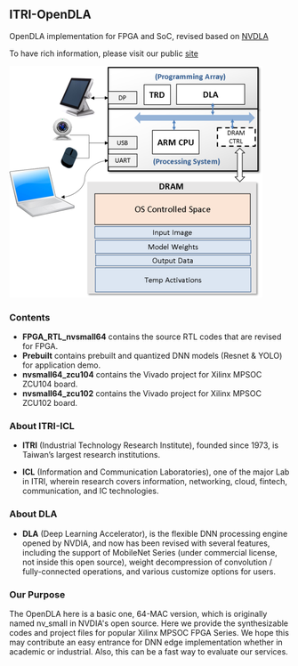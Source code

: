 ## ITRI-OpenDLA 
OpenDLA implementation for FPGA and SoC, revised based on [NVDLA](http://nvdla.org/index.html)

To have rich information, please visit our public [site](https://sites.google.com/view/itri-icl-dla/)

![](FPGA_System.png)

### Contents
- **FPGA_RTL\_nvsmall64** contains the source RTL codes that are revised for FPGA.
- **Prebuilt** contains prebuilt and quantized DNN models (Resnet & YOLO) for application demo.
- **nvsmall64_zcu104** contains the Vivado project for Xilinx MPSOC ZCU104 board.
- **nvsmall64_zcu102** contains the Vivado project for Xilinx MPSOC ZCU102 board.


### About ITRI-ICL 
- **ITRI** (Industrial Technology Research Institute), founded since 1973, is Taiwan’s largest research institutions.

- **ICL** (Information and Communication Laboratories), one of the major Lab in ITRI, wherein research covers information, networking, cloud, fintech, communication, and IC technologies.

### About DLA
- **DLA** (Deep Learning Accelerator), is the flexible DNN processing engine opened by NVDIA, and now has been revised with several features, including the support of MobileNet Series (under commercial license, not inside this open source), weight decompression of convolution / fully-connected operations, and various customize options for users.

### Our Purpose
The OpenDLA here is a basic one, 64-MAC version, which is originally named nv_small in NVDIA's open source. Here we provide the synthesizable codes and project files for popular Xilinx MPSOC FPGA Series. We hope this may contribute an easy entrance for DNN edge implementation whether in academic or industrial. Also, this can be a fast way to evaluate our services. 
